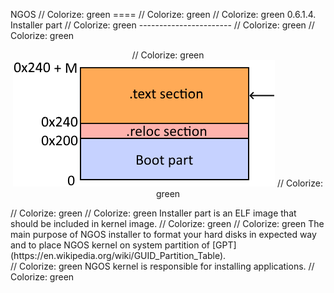 NGOS                                                                                                                                                                                                     // Colorize: green
====                                                                                                                                                                                                     // Colorize: green
                                                                                                                                                                                                         // Colorize: green
0.6.1.4. Installer part                                                                                                                                                                                  // Colorize: green
-----------------------                                                                                                                                                                                  // Colorize: green
                                                                                                                                                                                                         // Colorize: green
<p align="center">                                                                                                                                                                                       // Colorize: green
    <img src="https://github.com/Gris87/ngos/blob/master/src/os/installer/Image%20structure.png?raw=true" alt="Image structure"/>                                                                        // Colorize: green
</p>                                                                                                                                                                                                     // Colorize: green
                                                                                                                                                                                                         // Colorize: green
Installer part is an ELF image that should be included in kernel image.                                                                                                                                  // Colorize: green
                                                                                                                                                                                                         // Colorize: green
The main purpose of NGOS installer to format your hard disks in expected way and to place NGOS kernel on system partition of [GPT](https://en.wikipedia.org/wiki/GUID_Partition_Table).<br/>             // Colorize: green
NGOS kernel is responsible for installing applications.                                                                                                                                                  // Colorize: green
